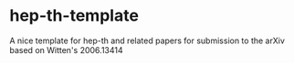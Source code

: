 # hep-th-template
A nice template for hep-th and related papers for submission to the arXiv based on Witten's 2006.13414
